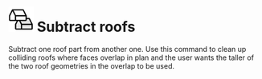 # <img src="../../.gitbook/assets/diff-roof.svg" width="50" height="50"> Subtract roofs

Subtract one roof part from another one. Use this command to clean up colliding roofs where faces overlap in plan and the user wants the taller of the two roof geometries in the overlap to be used.